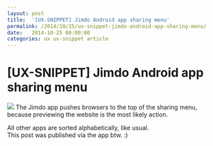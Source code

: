 ```yaml
---
layout: post
title:  '[UX-SNIPPET] Jimdo Android app sharing menu'
permalink: /2014/10/25/ux-snippet-jimdo-android-app-sharing-menu/
date:   2014-10-25 00:00:00
categories: ux ux-snippet article
---
```



# [UX-SNIPPET] Jimdo Android app sharing menu
![](https://image.jimcdn.com/app/cms/image/transf/dimension=210x1024:format=jpg/path/se42d1516dcb4082b/image/ifa4711da1311a6b3/version/1414269390/image.jpg)
The Jimdo app pushes browsers to the top of the sharing menu, because previewing the website is the most likely action. 

<div>All other apps are sorted alphabetically, like usual. </div>

<div>This post was published via the app btw. :) </div>